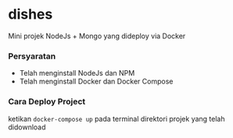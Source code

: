 # dishes
Mini projek NodeJs + Mongo yang dideploy via Docker

### Persyaratan
* Telah menginstall NodeJs dan NPM
* Telah menginstall Docker dan Docker Compose

### Cara Deploy Project
ketikan `docker-compose up` pada terminal direktori projek yang telah didownload
